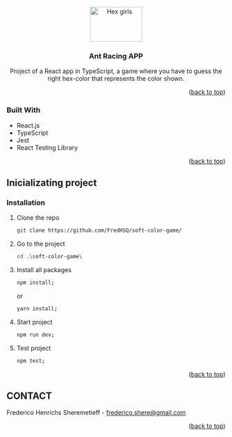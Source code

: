 <div id="top"></div>


<br />
<div align="center">
  <a href="https://riotfest.org/wp-content/uploads/2019/10/hex-girls_WEB-1024x576.jpg">
    <img src="https://riotfest.org/wp-content/uploads/2019/10/hex-girls_WEB-1024x576.jpg" alt="Hex girls" width="120" height="80">
  </a>

<h3 align="center">Ant Racing APP</h3>

  <p align="center">
    Project of a React app in TypeScript, a game where you have to guess the right hex-color that represents the color shown.
  </p>
</div>


<p align="right">(<a href="#top">back to top</a>)</p>

### Built With

* React.js
* TypeScript
* Jest
* React Testing Library

<p align="right">(<a href="#top">back to top</a>)</p>


<!-- GETTING STARTED -->
## Inicializating project

### Installation

1. Clone the repo
   ```sh
   git clone https://github.com/FredHSQ/soft-color-game/
   ```
3. Go to the project
   ```sh
   cd .\soft-color-game\
   ```
4. Install all packages
   ```sh
   npm install;
   ```
   or
   ```sh
   yarn install;
   ```
5. Start project
   ```sh
   npm run dev;
   ```
6. Test project
   ```sh
   npm test;
   ```

<p align="right">(<a href="#top">back to top</a>)</p>

<!-- CONTACT -->
## CONTACT

Frederico Henrichs Sheremetieff - frederico.shere@gmail.com


<p align="right">(<a href="#top">back to top</a>)</p>
